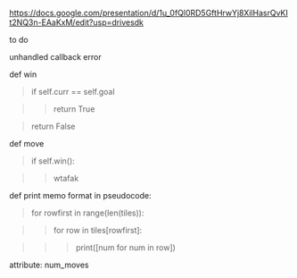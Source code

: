 https://docs.google.com/presentation/d/1u_0fQl0RD5GftHrwYj8XilHasrQvKIt2NQ3n-EAaKxM/edit?usp=drivesdk


to do

unhandled callback error

def win
> if self.curr == self.goal 

>> return True 

> return False 

def move
> if self.win():

>> wtafak

def print memo
format in pseudocode:
> for rowfirst in range(len(tiles)):

>> for row in tiles[rowfirst]:

>>> print([num for num in row])
    
attribute: num_moves

